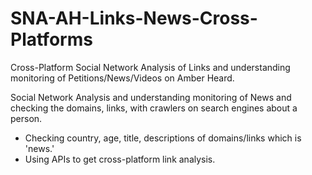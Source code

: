 # SNA-AH-Links-News-Cross-Platforms
Cross-Platform Social Network Analysis of Links and understanding monitoring of Petitions/News/Videos on Amber Heard.

Social Network Analysis and understanding monitoring of News and checking the domains, links, with crawlers on search engines about a person. 
- Checking country, age, title, descriptions of domains/links which is 'news.' 
- Using APIs to get cross-platform link analysis.
